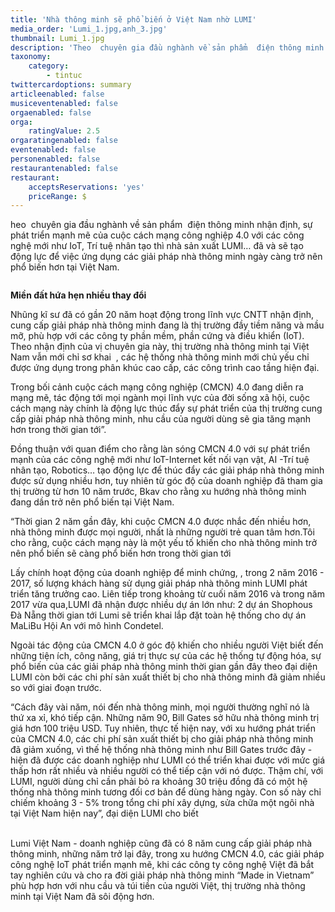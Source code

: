 ```yaml
---
title: 'Nhà thông minh sẽ phổ biến ở Việt Nam nhờ LUMI'
media_order: 'Lumi_1.jpg,anh_3.jpg'
thumbnail: Lumi_1.jpg
description: 'Theo  chuyên gia đầu nghành về sản phẩm  điện thông minh nhận định, sự phát triển mạnh mẽ của cuộc cách mạng công nghiệp 4.0 với các công nghệ mới như IoT, Trí tuệ nhân tạo thì nhà sản xuất LUMI… đã và sẽ tạo động lực để việc ứng dụng các giải pháp nhà thông minh ngày càng trở nên phổ biến hơn tại Việt Nam.'
taxonomy:
    category:
        - tintuc
twittercardoptions: summary
articleenabled: false
musiceventenabled: false
orgaenabled: false
orga:
    ratingValue: 2.5
orgaratingenabled: false
eventenabled: false
personenabled: false
restaurantenabled: false
restaurant:
    acceptsReservations: 'yes'
    priceRange: $
---
```


<p>heo&nbsp; chuy&ecirc;n gia đầu ngh&agrave;nh về sản phẩm&nbsp; điện th&ocirc;ng minh nhận định, sự ph&aacute;t triển mạnh mẽ của cuộc c&aacute;ch mạng c&ocirc;ng nghiệp 4.0 với c&aacute;c c&ocirc;ng nghệ mới như IoT, Tr&iacute; tuệ nh&acirc;n tạo th&igrave; nh&agrave; sản xuất LUMI&hellip; đ&atilde; v&agrave; sẽ tạo động lực để việc ứng dụng c&aacute;c giải ph&aacute;p nh&agrave; th&ocirc;ng minh ng&agrave;y c&agrave;ng trở n&ecirc;n phổ biến hơn tại Việt Nam.</p>
<p><img src="/giahan/tin-tuc/nha-thong-minh-se-pho-bien-o-vie-t-nam-nho-lumi/anh_3.jpg" alt="" /></p>
<p><strong>Miền đất hứa hẹn nhiều thay đổi</strong></p>
<p>Nhũng kĩ sư đ&atilde; c&oacute; gần 20 năm hoạt động trong lĩnh vực CNTT nhận định, cung cấp giải ph&aacute;p nh&agrave; th&ocirc;ng minh đang l&agrave; thị trường đầy tiềm năng v&agrave; mầu mỡ, ph&ugrave; hợp với c&aacute;c c&ocirc;ng ty phần mềm, phần cứng v&agrave; điều khiển (IoT). Theo nhận định của vị chuy&ecirc;n gia n&agrave;y, thị trường nh&agrave; th&ocirc;ng minh tại Việt Nam vẫn mới chỉ sơ khai&nbsp; , c&aacute;c hệ thống nh&agrave; th&ocirc;ng minh mới chủ yếu chỉ được ứng dụng trong ph&acirc;n kh&uacute;c cao cấp, c&aacute;c c&ocirc;ng tr&igrave;nh cao tầng hiện đại.</p>
<p>Trong bối cảnh cuộc c&aacute;ch mạng c&ocirc;ng nghiệp (CMCN) 4.0 đang diễn ra mạng mẽ, t&aacute;c động tới mọi ng&agrave;nh mọi lĩnh vực của đời sống x&atilde; hội, cuộc c&aacute;ch mạng n&agrave;y ch&iacute;nh l&agrave; động lực th&uacute;c đẩy sự ph&aacute;t triển của thị trường cung cấp giải ph&aacute;p nh&agrave; th&ocirc;ng minh, nhu cầu của người d&ugrave;ng sẽ gia tăng mạnh hơn trong thời gian tới&rdquo;.</p>
<p>Đồng thuận với quan điểm cho rằng l&agrave;n s&oacute;ng CMCN 4.0 với sự ph&aacute;t triển mạnh của c&aacute;c c&ocirc;ng nghệ mới như IoT-Internet kết nối vạn vật, AI -Tr&iacute; tuệ nh&acirc;n tạo, Robotics&hellip; tạo động lực để th&uacute;c đẩy c&aacute;c giải ph&aacute;p nh&agrave; th&ocirc;ng minh được sử dụng nhiều hơn, tuy nhi&ecirc;n từ g&oacute;c độ của doanh nghiệp đ&atilde; tham gia thị trường từ hơn 10 năm trước, Bkav cho rằng xu hướng nh&agrave; th&ocirc;ng minh đang dần trở n&ecirc;n phổ biến tại Việt Nam.</p>
<p>&ldquo;Thời gian 2 năm gần đ&acirc;y, khi cuộc CMCN 4.0 được nhắc đến nhiều hơn, nh&agrave; th&ocirc;ng minh được mọi người, nhất l&agrave; những người trẻ quan t&acirc;m hơn.T&ocirc;i cho rằng, cuộc c&aacute;ch mạng n&agrave;y l&agrave; một yếu tố khiến cho nh&agrave; th&ocirc;ng minh trở n&ecirc;n phổ biến sẽ c&agrave;ng phổ biến hơn trong thời gian tới</p>
<p>Lấy ch&iacute;nh hoạt động của doanh nghiệp để minh chứng, , trong 2 năm 2016 - 2017, số lượng kh&aacute;ch h&agrave;ng sử dụng giải ph&aacute;p nh&agrave; th&ocirc;ng minh LUMI ph&aacute;t triển tăng trưởng cao. Li&ecirc;n tiếp trong khoảng từ cuối năm 2016 v&agrave; trong năm 2017 vừa qua,LUMI đ&atilde; nhận được nhiều dự &aacute;n lớn như: 2 dự &aacute;n Shophous&nbsp; Đ&agrave; Nẵng thời gian tới Lumi sẽ triển khai lắp đặt to&agrave;n hệ thống cho dự &aacute;n MaLiBu Hội An với m&ocirc; h&igrave;nh Condetel.</p>
<p>Ngo&agrave;i t&aacute;c động của CMCN 4.0 ở g&oacute;c độ khiến cho nhiều người Việt biết đến những tiện &iacute;ch, c&ocirc;ng năng, gi&aacute; trị thực sự của c&aacute;c hệ thống tự động h&oacute;a, sự phổ biến của c&aacute;c giải ph&aacute;p nh&agrave; th&ocirc;ng minh thời gian gần đ&acirc;y theo đại diện LUMI c&ograve;n bởi c&aacute;c chi ph&iacute; sản xuất thiết bị cho nh&agrave; th&ocirc;ng minh đ&atilde; giảm nhiều so với giai đoạn trước.</p>
<p>&ldquo;C&aacute;ch đ&acirc;y v&agrave;i năm, n&oacute;i đến nh&agrave; th&ocirc;ng minh, mọi người thường nghĩ n&oacute; l&agrave; thứ xa xỉ, kh&oacute; tiếp cận. Những năm 90, Bill Gates sở hữu nh&agrave; th&ocirc;ng minh trị gi&aacute; hơn 100 triệu USD. Tuy nhi&ecirc;n, thực tế hiện nay, với xu hướng ph&aacute;t triển của CMCN 4.0, c&aacute;c chi ph&iacute; sản xuất thiết bị cho giải ph&aacute;p nh&agrave; th&ocirc;ng minh đ&atilde; giảm xuống, v&igrave; thế hệ thống nh&agrave; th&ocirc;ng minh như Bill Gates trước đ&acirc;y - hiện đ&atilde; được c&aacute;c doanh nghiệp như LUMI c&oacute; thể triển khai được với mức gi&aacute; thấp hơn rất nhiều v&agrave; nhiều người c&oacute; thể tiếp cận với n&oacute; được. Thậm ch&iacute;, với LUMI, người d&ugrave;ng chỉ cần phải bỏ ra khoảng 30 triệu đồng đ&atilde; c&oacute; một hệ thống nh&agrave; th&ocirc;ng minh tương đối cơ bản để d&ugrave;ng h&agrave;ng ng&agrave;y. Con số n&agrave;y chỉ chiếm khoảng 3 - 5% trong tổng chi ph&iacute; x&acirc;y dựng, sửa chữa một ng&ocirc;i nh&agrave; tại Việt Nam hiện nay&rdquo;, đại diện LUMI cho biết</p>
<div id="AdAsia">&nbsp;</div>
<div id="6b8dfc574c1ec0ce393313f4f1c80b3d_sync">Lumi Việt Nam - doanh nghiệp cũng đ&atilde; c&oacute;&nbsp;8 năm cung cấp giải ph&aacute;p nh&agrave; th&ocirc;ng minh, những năm trở lại đ&acirc;y, trong xu hướng CMCN 4.0, c&aacute;c giải ph&aacute;p c&ocirc;ng nghệ IoT ph&aacute;t triển mạnh mẽ, khi c&aacute;c c&ocirc;ng ty c&ocirc;ng nghệ Việt đ&atilde; bắt tay nghi&ecirc;n cứu v&agrave; cho ra đời giải ph&aacute;p nh&agrave; th&ocirc;ng minh &ldquo;Made in Vietnam&rdquo; ph&ugrave; hợp hơn với nhu cầu v&agrave; t&uacute;i tiền của người Việt, thị trường nh&agrave; th&ocirc;ng minh tại Việt Nam đ&atilde; s&ocirc;i động hơn.</div>
<div><img src="/giahan/tin-tuc/nha-thong-minh-se-pho-bien-o-vie-t-nam-nho-lumi/Lumi_1.jpg" alt="" /></div>